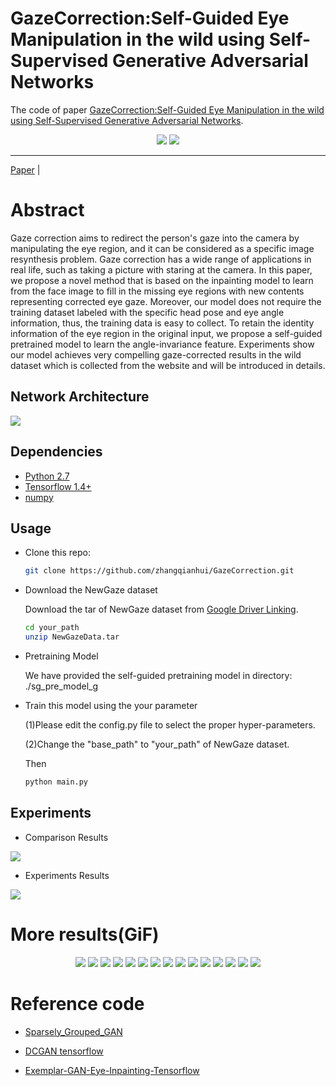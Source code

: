 # GazeCorrection:Self-Guided Eye Manipulation in the wild using Self-Supervised Generative Adversarial Networks
The code of paper [GazeCorrection:Self-Guided Eye Manipulation in the wild using Self-Supervised Generative Adversarial Networks](https://arxiv.org/abs/1906.00805). 

<p align="center">
  <img src='img/1.jpg' />
  <img src='img/2.jpg' />
</p>


--------------------------------------------

[Paper](https://arxiv.org/abs/1906.00805) | 

# Abstract
Gaze correction aims to redirect the person's gaze into the camera by manipulating the eye region, and
it can be considered as a specific image resynthesis problem. Gaze correction has a wide
range of applications in real life, such as taking a picture with staring at the camera.
In this paper, we propose a novel method that is based on the inpainting model to learn from
the face image to fill in the missing eye regions with new contents representing corrected eye gaze.
Moreover, our model does not require the training dataset labeled with
the specific head pose and eye angle information, thus, the training data is easy to collect.
To retain the identity information of the eye region in the original input,
we propose a self-guided pretrained model to learn the angle-invariance feature.
Experiments show our model achieves very compelling gaze-corrected results in the wild dataset which is collected
from the website and will be introduced in details. 

## Network Architecture

![](img/model.png)


## 

## Dependencies

* [Python 2.7](https://www.python.org/download/releases/2.7/)
* [Tensorflow 1.4+](https://github.com/tensorflow/tensorflow)
* [numpy](http://www.numpy.org/)

## Usage

- Clone this repo:
  ```bash
  git clone https://github.com/zhangqianhui/GazeCorrection.git
  ```
- Download the NewGaze dataset

  Download the tar of NewGaze dataset from [Google Driver Linking](https://drive.google.com/open?id=1lYzpKdShN68RJGxRF1JgXnW-ved0F-mJ).
  
  ```bash
  cd your_path
  unzip NewGazeData.tar
  ```

- Pretraining Model

  We have provided the self-guided pretraining model in directory: ./sg_pre_model_g

- Train this model using the your parameter

  (1)Please edit the config.py file to select the proper hyper-parameters.
  
  (2)Change the "base_path" to "your_path" of NewGaze dataset.
  
  Then
  
  ```bash
  python main.py 
  ```

## Experiments

- Comparison Results 

 ![](img/exp2.jpg)
 
- Experiments Results 

 ![](img/exp1.jpg)

# More results(GiF)

<p align="center">
  <img src='img/one.gif'>
  <img src='img/two.gif'>
  <img src='img/three.gif'>
  <img src='img/four.gif'>
  <img src='img/five.gif'>
  <img src='img/six.gif'>
  <img src='img/seven.gif'>
  <img src='img/eight.gif'>
  <img src='img/nine.gif'>
  <img src='img/ten.gif'>
  <img src='img/11.gif'>
  <img src='img/12.gif'>
  <img src='img/13.gif'>
  <img src='img/14.gif'>
  <img src='img/15.gif'>
</p>

# Reference code

- [Sparsely_Grouped_GAN](https://github.com/zhangqianhui/Sparsely-Grouped-GAN)

- [DCGAN tensorflow](https://github.com/carpedm20/DCGAN-tensorflow)

- [Exemplar-GAN-Eye-Inpainting-Tensorflow](https://github.com/zhangqianhui/Exemplar-GAN-Eye-Inpainting-Tensorflow.git)

